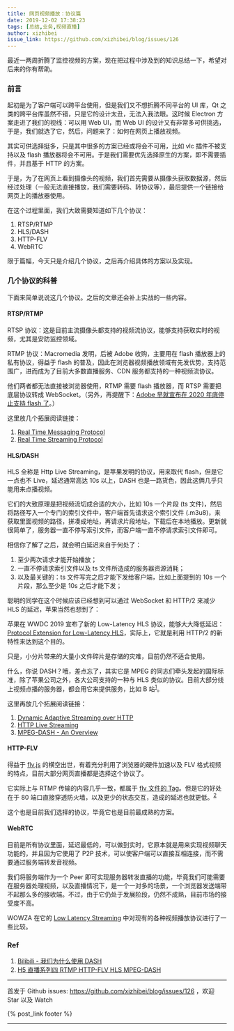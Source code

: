 ```yaml
---
title: 网页视频播放：协议篇
date: 2019-12-02 17:38:23
tags: [总结,业务,视频直播]
author: xizhibei
issue_link: https://github.com/xizhibei/blog/issues/126
---
```

<!-- en_title: h5-video-playback-protocal -->

最近一两周折腾了监控视频的方案，现在把过程中涉及到的知识总结一下，希望对后来的你有帮助。

### 前言

起初是为了客户端可以跨平台使用，但是我们又不想折腾不同平台的 UI 库，Qt 之类的跨平台库虽然不错，只是它的设计太丑，无法入我法眼。这时候 Electron 方案走进了我们的视线：可以用 Web UI，而 Web UI 的设计又有非常多可供挑选，于是，我们就选了它，然后，问题来了：如何在网页上播放视频。

其实可供选择挺多，只是其中很多的方案已经或将会不可用，比如 vlc 插件不被支持以及 flash 播放器将会不可用。于是我们需要优先选择原生的方案，即不需要插件，并且基于 HTTP 的方案。

于是，为了在网页上看到摄像头的视频，我们首先需要从摄像头获取数据源，然后经过处理（一般无法直接播放，我们需要转码、转协议等），最后提供一个链接给网页上的播放器使用。

在这个过程里面，我们大致需要知道如下几个协议：

1.  RTSP/RTMP
2.  HLS/DASH
3.  HTTP-FLV
4.  WebRTC

限于篇幅，今天只是介绍几个协议，之后再介绍具体的方案以及实现。

### 几个协议的科普

下面来简单说说这几个协议。之后的文章还会补上实战的一些内容。

#### RTSP/RTMP

RTSP 协议：这是目前主流摄像头都支持的视频流协议，能够支持获取实时的视频，尤其是安防监控领域。

RTMP 协议：Macromedia 发明，后被 Adobe 收购，主要用在 flash 播放器上的私有协议，得益于 flash 的普及，因此在浏览器视频播放领域有先发优势，支持范围广，进而成为了目前大多数直播服务、CDN 服务都支持的一种视频流协议。

他们两者都无法直接被浏览器使用，RTMP 需要 flash 播放器，而 RTSP 需要把底层协议转成 WebSocket。（另外，再提醒下：[Adobe 早就宣布在 2020 年底停止支持 flash 了](https://language.chinadaily.com.cn/2017-07/31/content_30266780.htm)。）

这里放几个拓展阅读链接：

1.  [Real Time Messaging Protocol](https://en.wikipedia.org/wiki/Real-Time_Messaging_Protocol)
2.  [Real Time Streaming Protocol](https://en.wikipedia.org/wiki/Real_Time_Streaming_Protocol)

#### HLS/DASH

HLS 全称是 Http Live Streaming，是苹果发明的协议，用来取代 flash，但是它一点也不 Live，延迟通常高达 10s 以上，DASH 也是一路货色，因此这俩几乎只能用来点播视频。

它们的大致原理是把视频流切成合适的大小，比如 10s 一个片段 (ts 文件)，然后将路径写入一个专门的索引文件中，客户端首先请求这个索引文件 (.m3u8)，来获取里面视频的路径，拼凑成地址，再请求片段地址，下载后在本地播放。更新就很简单了，服务器一直不停写索引文件，而客户端一直不停请求索引文件即可。

相信你了解了之后，就会明白延迟来自于何处了：

1.  至少两次请求才能开始播放；
2.  一直不停请求索引文件以及 ts 文件所造成的服务器资源消耗；
3.  以及最关键的：ts 文件写完之后才能下发给客户端，比如上面提到的 10s 一个片段，那么至少是 10s 之后才能下发；

聪明的同学在这个时候应该已经想到可以通过 WebSocket 和 HTTP/2 来减少 HLS 的延迟，苹果当然也想到了：

苹果在 WWDC 2019 宣布了新的 Low-Latency HLS 协议，能够大大降低延迟：
[Protocol Extension for Low-Latency HLS](https://developer.apple.com/documentation/http_live_streaming/protocol_extension_for_low-latency_hls_preliminary_specification)，实际上，它就是利用 HTTP/2 的新特性来达到这个目的。

只是，小分片带来的大量小文件碎片是存储的灾难，目前仍然不适合使用。

什么，你说 DASH？哦，差点忘了，其实它是 MPEG 的同志们牵头发起的国际标准，除了苹果公司之外，各大公司支持的一种与 HLS 类似的协议。目前大部分线上视频点播的服务器，都会用它来提供服务，比如 B 站<sup>[1]</sup>。

这里再放几个拓展阅读链接：

1.  [Dynamic Adaptive Streaming over HTTP](https://en.wikipedia.org/wiki/Dynamic_Adaptive_Streaming_over_HTTP)
2.  [HTTP Live Streaming](https://en.wikipedia.org/wiki/HTTP_Live_Streaming)
3.  [MPEG-DASH - An Overview](https://www.encoding.com/mpeg-dash/)

#### HTTP-FLV

得益于 [flv.js](https://github.com/bilibili/flv.js) 的横空出世，有着充分利用了浏览器的硬件加速以及 FLV 格式视频的特点，目前大部分网页直播都是选择这个协议了。

它实际上与 RTMP 传输的内容几乎一致，都属于 [flv 文件的 Tag](https://en.wikipedia.org/wiki/Flash_Video)。但是它的好处在于 80 端口直接穿透防火墙，以及更少的状态交互，造成的延迟也就更低。<sup>[2]</sup>

这个也是目前我们选择的协议，毕竟它也是目前最成熟的方案。

#### WebRTC

目前是所有协议里面，延迟最低的，可以做到实时，它原本就是用来实现视频聊天功能的，并且因为它使用了 P2P 技术，可以使客户端可以直接互相连接，而不需要通过服务端转发音视频。

我们将服务端作为一个 Peer 即可实现服务器转发直播的功能，毕竟我们可能需要在服务器处理视频，以及直播情况下，是一个一对多的场景，一个浏览器发送端带不起那么多的接收端。不过，由于它仍处于发展阶段，仍然不成熟，目前市场的接受度不高。

WOWZA 在它的 [Low Latency Streaming](https://www.wowza.com/low-latency) 中对现有的各种视频播放协议进行了一些比较。

### Ref

1.  [Bilibili - 我们为什么使用 DASH][2]
2.  [H5 直播系列四 RTMP HTTP-FLV HLS MPEG-DASH][1]

[1]: https://www.bilibili.com/read/cv855111/

[2]: https://www.jianshu.com/p/a9c2db7b1fb9


***
首发于 Github issues: https://github.com/xizhibei/blog/issues/126 ，欢迎 Star 以及 Watch

{% post_link footer %}
***